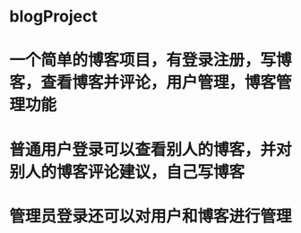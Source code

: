 # blogProject
# 一个简单的博客项目，有登录注册，写博客，查看博客并评论，用户管理，博客管理功能
# 普通用户登录可以查看别人的博客，并对别人的博客评论建议，自己写博客
# 管理员登录还可以对用户和博客进行管理
